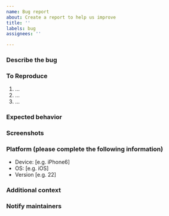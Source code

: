 ```yaml
---
name: Bug report
about: Create a report to help us improve
title: ''
labels: bug
assignees: ''

---
```


### Describe the bug
<!-- A clear and concise description of what the bug is. -->

### To Reproduce
<!-- Steps to reproduce the behavior (use a code example if possible): -->
1. ...
2. ...
3. ...

### Expected behavior
<!-- A clear and concise description of what you expected to happen. -->

### Screenshots
<!-- If applicable, add screenshots to help explain your problem. -->

### Platform (please complete the following information)
 - Device: [e.g. iPhone6] 
 - OS: [e.g. iOS]
 - Version [e.g. 22]

### Additional context
<!-- Add any other context about the problem here. -->

### Notify maintainers
<!--
Check `git blame` for whoever last touched something.
-->
